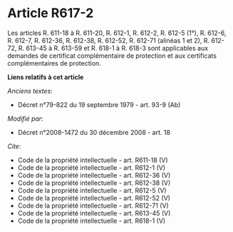 # Article R617-2

Les articles R. 611-18 à R. 611-20, R. 612-1, R. 612-2, 
R. 612-5 (1°), R. 612-6, R. 612-7, R. 612-36, R. 612-38, R. 612-52, R. 612-71 (alinéas 1 et 2), R. 612-72, R. 613-45 à R.
613-59 et R. 618-1 à R. 618-3 sont applicables aux demandes de certificat complémentaire de protection et aux certificats
complémentaires de protection.

**Liens relatifs à cet article**

_Anciens textes_:

  - Décret n°79-822 du 19 septembre 1979 - art. 93-9 (Ab)

_Modifié par_:

  - Décret n°2008-1472 du 30 décembre 2008 - art. 18

_Cite_:

  - Code de la propriété intellectuelle - art. R611-18 (V)
  - Code de la propriété intellectuelle - art. R612-1 (V)
  - Code de la propriété intellectuelle - art. R612-36 (V)
  - Code de la propriété intellectuelle - art. R612-38 (V)
  - Code de la propriété intellectuelle - art. R612-5 (V)
  - Code de la propriété intellectuelle - art. R612-52 (V)
  - Code de la propriété intellectuelle - art. R612-71 (V)
  - Code de la propriété intellectuelle - art. R613-45 (V)
  - Code de la propriété intellectuelle - art. R618-1 (V)

